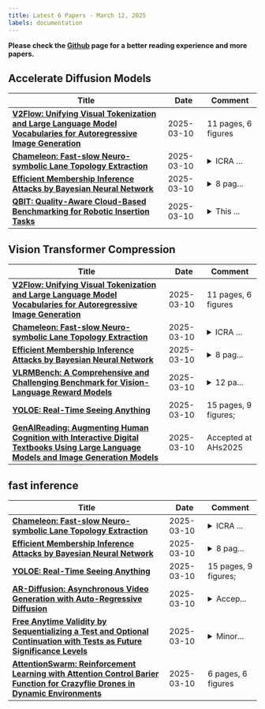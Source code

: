 ```yaml
---
title: Latest 6 Papers - March 12, 2025
labels: documentation
---
```

**Please check the [Github](https://github.com/zezhishao/MTS_Daily_ArXiv) page for a better reading experience and more papers.**

## Accelerate Diffusion Models
| **Title** | **Date** | **Comment** |
| --- | --- | --- |
| **[V2Flow: Unifying Visual Tokenization and Large Language Model Vocabularies for Autoregressive Image Generation](http://arxiv.org/abs/2503.07493v1)** | 2025-03-10 | 11 pages, 6 figures |
| **[Chameleon: Fast-slow Neuro-symbolic Lane Topology Extraction](http://arxiv.org/abs/2503.07485v1)** | 2025-03-10 | <details><summary>ICRA ...</summary><p>ICRA 2025, Project Page: https://github.com/XR-Lee/neural-symbolic</p></details> |
| **[Efficient Membership Inference Attacks by Bayesian Neural Network](http://arxiv.org/abs/2503.07482v1)** | 2025-03-10 | <details><summary>8 pag...</summary><p>8 pages, under review</p></details> |
| **[QBIT: Quality-Aware Cloud-Based Benchmarking for Robotic Insertion Tasks](http://arxiv.org/abs/2503.07479v1)** | 2025-03-10 | <details><summary>This ...</summary><p>This work has been submitted to the IEEE for possible publication</p></details> |

## Vision Transformer Compression
| **Title** | **Date** | **Comment** |
| --- | --- | --- |
| **[V2Flow: Unifying Visual Tokenization and Large Language Model Vocabularies for Autoregressive Image Generation](http://arxiv.org/abs/2503.07493v1)** | 2025-03-10 | 11 pages, 6 figures |
| **[Chameleon: Fast-slow Neuro-symbolic Lane Topology Extraction](http://arxiv.org/abs/2503.07485v1)** | 2025-03-10 | <details><summary>ICRA ...</summary><p>ICRA 2025, Project Page: https://github.com/XR-Lee/neural-symbolic</p></details> |
| **[Efficient Membership Inference Attacks by Bayesian Neural Network](http://arxiv.org/abs/2503.07482v1)** | 2025-03-10 | <details><summary>8 pag...</summary><p>8 pages, under review</p></details> |
| **[VLRMBench: A Comprehensive and Challenging Benchmark for Vision-Language Reward Models](http://arxiv.org/abs/2503.07478v1)** | 2025-03-10 | <details><summary>12 pa...</summary><p>12 pages, 4 figures. This work is in progress</p></details> |
| **[YOLOE: Real-Time Seeing Anything](http://arxiv.org/abs/2503.07465v1)** | 2025-03-10 | 15 pages, 9 figures; |
| **[GenAIReading: Augmenting Human Cognition with Interactive Digital Textbooks Using Large Language Models and Image Generation Models](http://arxiv.org/abs/2503.07463v1)** | 2025-03-10 | Accepted at AHs2025 |

## fast inference
| **Title** | **Date** | **Comment** |
| --- | --- | --- |
| **[Chameleon: Fast-slow Neuro-symbolic Lane Topology Extraction](http://arxiv.org/abs/2503.07485v1)** | 2025-03-10 | <details><summary>ICRA ...</summary><p>ICRA 2025, Project Page: https://github.com/XR-Lee/neural-symbolic</p></details> |
| **[Efficient Membership Inference Attacks by Bayesian Neural Network](http://arxiv.org/abs/2503.07482v1)** | 2025-03-10 | <details><summary>8 pag...</summary><p>8 pages, under review</p></details> |
| **[YOLOE: Real-Time Seeing Anything](http://arxiv.org/abs/2503.07465v1)** | 2025-03-10 | 15 pages, 9 figures; |
| **[AR-Diffusion: Asynchronous Video Generation with Auto-Regressive Diffusion](http://arxiv.org/abs/2503.07418v1)** | 2025-03-10 | <details><summary>Accep...</summary><p>Accepted by CVPR 2025</p></details> |
| **[Free Anytime Validity by Sequentializing a Test and Optional Continuation with Tests as Future Significance Levels](http://arxiv.org/abs/2501.03982v4)** | 2025-03-10 | <details><summary>Minor...</summary><p>Minor changes and textual polishing</p></details> |
| **[AttentionSwarm: Reinforcement Learning with Attention Control Barier Function for Crazyflie Drones in Dynamic Environments](http://arxiv.org/abs/2503.07376v1)** | 2025-03-10 | 6 pages, 6 figures |

